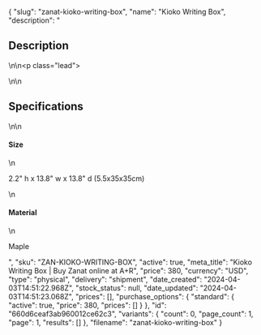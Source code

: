 {
  "slug": "zanat-kioko-writing-box",
  "name": "Kioko Writing Box",
  "description": "<h2>Description</h2>\n<!-- split -->\n<p class=\"lead\"> </p>\n<!-- split -->\n<h2>Specifications</h2>\n<!-- split -->\n<h4>Size</h4>\n<p>2.2\" h x 13.8\" w x 13.8\" d (5.5x35x35cm)</p>\n<h4>Material</h4>\n<p>Maple</p>",
  "sku": "ZAN-KIOKO-WRITING-BOX",
  "active": true,
  "meta_title": "Kioko Writing Box | Buy Zanat online at A+R",
  "price": 380,
  "currency": "USD",
  "type": "physical",
  "delivery": "shipment",
  "date_created": "2024-04-03T14:51:22.968Z",
  "stock_status": null,
  "date_updated": "2024-04-03T14:51:23.068Z",
  "prices": [],
  "purchase_options": {
    "standard": {
      "active": true,
      "price": 380,
      "prices": []
    }
  },
  "id": "660d6ceaf3ab960012ce62c3",
  "variants": {
    "count": 0,
    "page_count": 1,
    "page": 1,
    "results": []
  },
  "filename": "zanat-kioko-writing-box"
}